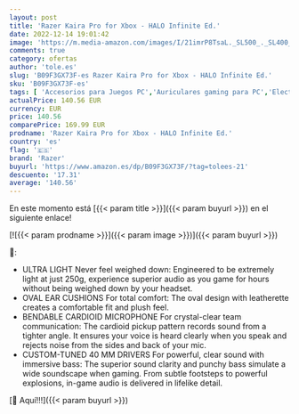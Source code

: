 ```yaml
---
layout: post
title: 'Razer Kaira Pro for Xbox - HALO Infinite Ed.'
date: 2022-12-14 19:01:42
image: 'https://m.media-amazon.com/images/I/21imrP8TsaL._SL500_._SL400_.jpg'
comments: true
category: ofertas
author: 'tole.es'
slug: 'B09F3GX73F-es Razer Kaira Pro for Xbox - HALO Infinite Ed.'
sku: 'B09F3GX73F-es'
tags: [ 'Accesorios para Juegos PC','Auriculares gaming para PC','Electrónica','Juegos y Accesorios para PC','Videojuegos','razer','xbox','🇪🇸', ]
actualPrice: 140.56 EUR
currency: EUR
price: 140.56
comparePrice: 169.99 EUR
prodname: 'Razer Kaira Pro for Xbox - HALO Infinite Ed.'
country: 'es'
flag: '🇪🇸'
brand: 'Razer'
buyurl: 'https://www.amazon.es/dp/B09F3GX73F/?tag=tolees-21'
descuento: '17.31'
average: '140.56'
---
```


En este momento está [{{< param title >}}]({{< param buyurl >}}) en el siguiente enlace!

[![{{< param prodname >}}]({{< param image >}})]({{< param buyurl >}})

🔎:

- ULTRA LIGHT Never feel weighed down: Engineered to be extremely light at just 250g, experience superior audio as you game for hours without being weighed down by your headset.
- OVAL EAR CUSHIONS For total comfort: The oval design with leatherette creates a comfortable fit and plush feel.
- BENDABLE CARDIOID MICROPHONE For crystal-clear team communication: The cardioid pickup pattern records sound from a tighter angle. It ensures your voice is heard clearly when you speak and rejects noise from the sides and back of your mic.
- CUSTOM-TUNED 40 MM DRIVERS For powerful, clear sound with immersive bass: The superior sound clarity and punchy bass simulate a wide soundscape when gaming. From subtle footsteps to powerful explosions, in-game audio is delivered in lifelike detail.

[🛒 Aquí!!!]({{< param buyurl >}})
